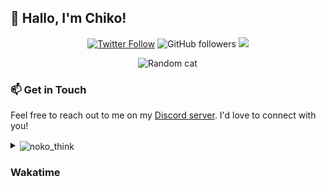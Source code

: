 ## 👋 Hallo, I'm Chiko!

<div align="center">

[![Twitter Follow](https://img.shields.io/twitter/follow/chikoxq?label=Follow)](https://twitter.com/intent/follow?screen_name=chikoxq)
![GitHub followers](https://img.shields.io/github/followers/chikof?label=Follow&style=social)
![](https://komarev.com/ghpvc/?username=chikof&color=blue)

</div>

<a href="https://cataas.com">
<img src="https://cataas.com/cat?type=square" align="right" width="300"alt="Random cat">
</a>

<div><picture><img src="https://raw.githubusercontent.com/carbon-language/carbon-lang/refs/heads/trunk/docs/images/bumper.png" alt=""></picture></div>

### 📫 Get in Touch
Feel free to reach out to me on my [Discord server](https://discord.gg/sejc7TnX6N). I'd love to connect with you!

<details>
<summary>
<img src="https://cdn3.emoji.gg/emojis/64203-noko-think.png" width="35px" height="35px" alt="noko_think" align="center">

### Wakatime
</summary>

<!--START_SECTION:waka-->
![Code Time](http://img.shields.io/badge/Code%20Time-2%2C366%20hrs%2048%20mins-blue)

![Profile Views](http://img.shields.io/badge/Profile%20Views-0-blue)

![Lines of code](https://img.shields.io/badge/From%20Hello%20World%20I%27ve%20Written-9.5%20million%20lines%20of%20code-blue)

**🐱 My GitHub Data** 

> 📦 105.0 kB Used in GitHub's Storage 
 > 
> 🏆 325 Contributions in the Year 2025
 > 
> 💼 Opted to Hire
 > 
> 📜 40 Public Repositories 
 > 
> 🔑 32 Private Repositories 
 > 
**I'm a Night 🦉** 

```text
🌞 Morning                932 commits         █░░░░░░░░░░░░░░░░░░░░░░░░   05.18 % 
🌆 Daytime                5659 commits        ████████░░░░░░░░░░░░░░░░░   31.46 % 
🌃 Evening                8475 commits        ████████████░░░░░░░░░░░░░   47.11 % 
🌙 Night                  2923 commits        ████░░░░░░░░░░░░░░░░░░░░░   16.25 % 
```
📅 **I'm Most Productive on Sunday** 

```text
Monday                   2083 commits        ███░░░░░░░░░░░░░░░░░░░░░░   11.58 % 
Tuesday                  1265 commits        ██░░░░░░░░░░░░░░░░░░░░░░░   07.03 % 
Wednesday                2499 commits        ███░░░░░░░░░░░░░░░░░░░░░░   13.89 % 
Thursday                 2604 commits        ████░░░░░░░░░░░░░░░░░░░░░   14.48 % 
Friday                   3371 commits        █████░░░░░░░░░░░░░░░░░░░░   18.74 % 
Saturday                 2389 commits        ███░░░░░░░░░░░░░░░░░░░░░░   13.28 % 
Sunday                   3778 commits        █████░░░░░░░░░░░░░░░░░░░░   21.00 % 
```


📊 **This Week I Spent My Time On** 

```text
🕑︎ Time Zone: Europe/London

💬 Programming Languages: 
Svelte                   7 hrs 36 mins       █████████████░░░░░░░░░░░░   51.12 % 
Nix                      2 hrs 14 mins       ████░░░░░░░░░░░░░░░░░░░░░   15.10 % 
Rust                     1 hr 3 mins         ██░░░░░░░░░░░░░░░░░░░░░░░   07.06 % 
YAML                     55 mins             ██░░░░░░░░░░░░░░░░░░░░░░░   06.24 % 
JSON                     50 mins             █░░░░░░░░░░░░░░░░░░░░░░░░   05.64 % 

🔥 Editors: 
Neovim                   14 hrs 52 mins      █████████████████████████   100.00 % 

💻 Operating System: 
Linux                    14 hrs 52 mins      █████████████████████████   100.00 % 
```

**I Mostly Code in TypeScript** 

```text
TypeScript               32 repos            ██████████░░░░░░░░░░░░░░░   40.00 % 
Rust                     30 repos            █████████░░░░░░░░░░░░░░░░   37.50 % 
Nix                      6 repos             ██░░░░░░░░░░░░░░░░░░░░░░░   07.50 % 
Lua                      3 repos             █░░░░░░░░░░░░░░░░░░░░░░░░   03.75 % 
Svelte                   1 repo              ░░░░░░░░░░░░░░░░░░░░░░░░░   01.25 % 
```




 Last Updated on 22/06/2025 01:15:41 UTC
<!--END_SECTION:waka-->

</details>

<!--
<p align="center">
     <a href="https://discord.gg/HhybNhchcC"><img src="https://invidget.switchblade.xyz/sejc7TnX6N" align="center" ><a>
</p> 
-->
